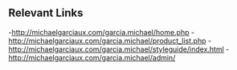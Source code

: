 
## Relevant Links
-http://michaelgarciaux.com/garcia.michael/home.php
-http://michaelgarciaux.com/garcia.michael/product_list.php
-http://michaelgarciaux.com/garcia.michael/styleguide/index.html
-http://michaelgarciaux.com/garcia.michael/admin/